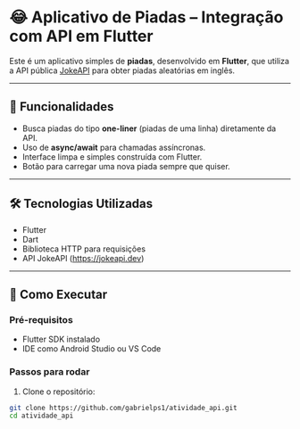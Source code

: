 # 😂 Aplicativo de Piadas – Integração com API em Flutter

Este é um aplicativo simples de **piadas**, desenvolvido em **Flutter**, que utiliza a API pública [JokeAPI](https://jokeapi.dev) para obter piadas aleatórias em inglês.

---

## 🎯 Funcionalidades

- Busca piadas do tipo **one-liner** (piadas de uma linha) diretamente da API.
- Uso de **async/await** para chamadas assíncronas.
- Interface limpa e simples construída com Flutter.
- Botão para carregar uma nova piada sempre que quiser.

---

## 🛠 Tecnologias Utilizadas

- Flutter
- Dart
- Biblioteca HTTP para requisições
- API JokeAPI (https://jokeapi.dev)

---


## 🚀 Como Executar

### Pré-requisitos
- Flutter SDK instalado
- IDE como Android Studio ou VS Code

### Passos para rodar

1. Clone o repositório:
```bash
git clone https://github.com/gabrielps1/atividade_api.git
cd atividade_api
